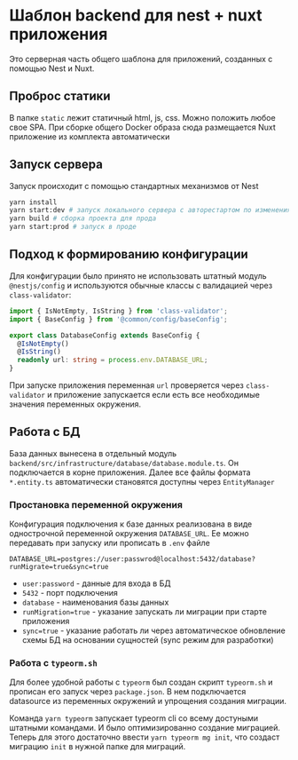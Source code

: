 # Шаблон backend для nest + nuxt приложения

Это серверная часть общего шаблона для приложений, созданных с помощью Nest и Nuxt. 

## Проброс статики

В папке `static` лежит статичный html, js, css. Можно положить любое свое SPA. При сборке общего Docker образа сюда размещается Nuxt приложение из комплекта автоматически

## Запуск сервера

Запуск происходит с помощью стандартных механизмов от Nest

```bash
yarn install
yarn start:dev # запуск локального сервера с авторестартом по изменениями
yarn build # сборка проекта для прода
yarn start:prod # запуск в проде
```

## Подход к формированию конфигурации

Для конфигурации было принято не использовать штатный модуль `@nestjs/config` и используются обычные классы с валидацией через `class-validator`:

```typescript
import { IsNotEmpty, IsString } from 'class-validator';
import { BaseConfig } from '@common/config/baseConfig';

export class DatabaseConfig extends BaseConfig {
  @IsNotEmpty()
  @IsString()
  readonly url: string = process.env.DATABASE_URL;
}
```

При запуске приложения переменная `url` проверяется через `class-validator` и приложение запускается если есть все необходимые значения переменных окружения. 

## Работа с БД

База данных вынесена в отдельный модуль `backend/src/infrastructure/database/database.module.ts`. Он подключается в корне приложения. Далее все файлы формата `*.entity.ts` автоматически становятся доступны через `EntityManager`

### Простановка переменной окружения

Конфигурация подключения к базе данных реализована в виде однострочной переменной окружения `DATABASE_URL`. Ее можно передавать при запуску или прописать в `.env` файле

```dotenv
DATABASE_URL=postgres://user:passwrod@localhost:5432/database?runMigrate=true&sync=true
```

* `user:password` - данные для входа в БД
* `5432` - порт подключения
* `database` - наименования базы данных
* `runMigration=true` - указание запускать ли миграции при старте приложения
* `sync=true` - указание работать ли через автоматическое обновление схемы БД на основании сущностей (sync режим для разработки)

### Работа с `typeorm.sh`

Для более удобной работы с `typeorm` был создан скрипт `typeorm.sh` и прописан его запуск через `package.json`. В нем подключается datasource из переменных окружений и упрощения создания миграции. 

Команда `yarn typeorm` запускает typeorm cli со всему достуными штатными командами. И было оптимизированно создание миграцией. Теперь для этого достаточно ввести `yarn typeorm mg init`, что создаст миграцию `init` в нужной папке для миграций. 